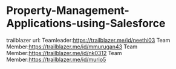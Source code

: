 # Property-Management-Applications-using-Salesforce

trailblazer url:
Teamleader:https://trailblazer.me/id/neethi03
Team Member:https://trailblazer.me/id/mmurugan43
Team Member:https://trailblazer.me/id/nk0312
Team Member:https://trailblazer.me/id/murio5
